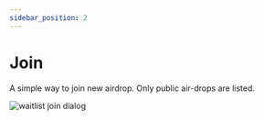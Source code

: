 ```yaml
---
sidebar_position: 2
---
```


# Join

A simple way to join new airdrop. Only public air-drops are listed.

![waitlist join dialog](/img/market/mechanics-simple/wait-list/waitlist_join_dialog.png)


